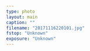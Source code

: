 ```yaml
---
type: photo
layout: main
caption: ""
filename: "20171116220101.jpg"
fstop: "Unknown"
exposure: "Unknown"
---
```

